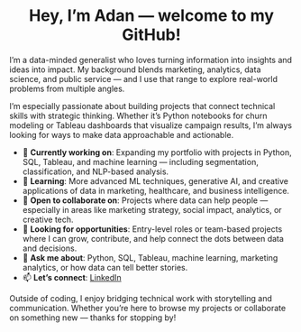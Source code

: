 <div align="center">

# Hey, I’m Adan — welcome to my GitHub!

</div>

I’m a data-minded generalist who loves turning information into insights and ideas into impact. My background blends marketing, analytics, data science, and public service — and I use that range to explore real-world problems from multiple angles.

I’m especially passionate about building projects that connect technical skills with strategic thinking. Whether it’s Python notebooks for churn modeling or Tableau dashboards that visualize campaign results, I’m always looking for ways to make data approachable and actionable.

- 🔭 **Currently working on**: Expanding my portfolio with projects in Python, SQL, Tableau, and machine learning — including segmentation, classification, and NLP-based analysis.
- 🌱 **Learning**: More advanced ML techniques, generative AI, and creative applications of data in marketing, healthcare, and business intelligence.
- 👯 **Open to collaborate on**: Projects where data can help people — especially in areas like marketing strategy, social impact, analytics, or creative tech.
- 🤝 **Looking for opportunities**: Entry-level roles or team-based projects where I can grow, contribute, and help connect the dots between data and decisions.
- 💬 **Ask me about**: Python, SQL, Tableau, machine learning, marketing analytics, or how data can tell better stories.
- 📫 **Let’s connect**: [LinkedIn](https://linkedin.com/in/adanuraga)  

Outside of coding, I enjoy bridging technical work with storytelling and communication. Whether you’re here to browse my projects or collaborate on something new — thanks for stopping by!